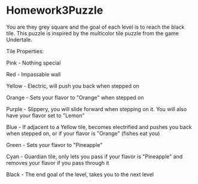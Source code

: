 # Homework3Puzzle
 
You are they grey square and the goal of each level is to reach the black tile.
This puzzle is inspired by the multicolor tile puzzle from the game Undertale.


Tile Properties:

Pink - Nothing special

Red - Impassable wall

Yellow - Electric, will push you back when stepped on

Orange - Sets your flavor to "Orange" when stepped on

Purple - Slippery, you will slide forward when stepping on it. You will also have your flavor set to "Lemon"

Blue - If adjacent to a Yellow tile, becomes electrified and pushes you back when stepped on, or if your flavor is "Orange" (fishes eat you)

Green - Sets your flavor to "Pineapple"

Cyan - Guardian tile, only lets you pass if your flavor is "Pineapple" and removes your flavor if you pass through it

Black - The end goal of the level, takes you to the next level
